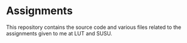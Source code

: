 # Assignments
This repository contains the source code and various files related to the assignments given to me at LUT and SUSU.
